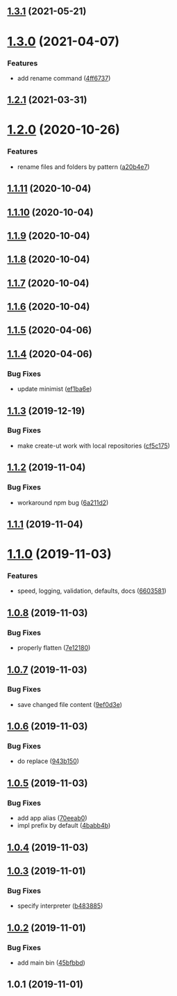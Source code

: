 ## [1.3.1](https://github.com/softwaregroup-bg/create-ut/compare/v1.3.0...v1.3.1) (2021-05-21)



# [1.3.0](https://github.com/softwaregroup-bg/create-ut/compare/v1.2.1...v1.3.0) (2021-04-07)


### Features

* add rename command ([4ff6737](https://github.com/softwaregroup-bg/create-ut/commit/4ff67374996512298a6739816f9130c37d724399))



## [1.2.1](https://github.com/softwaregroup-bg/create-ut/compare/v1.2.0...v1.2.1) (2021-03-31)



# [1.2.0](https://github.com/softwaregroup-bg/create-ut/compare/v1.1.11...v1.2.0) (2020-10-26)


### Features

* rename files and folders by pattern ([a20b4e7](https://github.com/softwaregroup-bg/create-ut/commit/a20b4e7a42f70890572767f5f6bfec0284863c88))



## [1.1.11](https://github.com/softwaregroup-bg/create-ut/compare/v1.1.10...v1.1.11) (2020-10-04)



## [1.1.10](https://github.com/softwaregroup-bg/create-ut/compare/v1.1.9...v1.1.10) (2020-10-04)



## [1.1.9](https://github.com/softwaregroup-bg/create-ut/compare/v1.1.8...v1.1.9) (2020-10-04)



## [1.1.8](https://github.com/softwaregroup-bg/create-ut/compare/v1.1.7...v1.1.8) (2020-10-04)



## [1.1.7](https://github.com/softwaregroup-bg/create-ut/compare/v1.1.6...v1.1.7) (2020-10-04)



## [1.1.6](https://github.com/softwaregroup-bg/create-ut/compare/v1.1.5...v1.1.6) (2020-10-04)



## [1.1.5](https://github.com/softwaregroup-bg/create-ut/compare/v1.1.4...v1.1.5) (2020-04-06)



## [1.1.4](https://github.com/softwaregroup-bg/create-ut/compare/v1.1.3...v1.1.4) (2020-04-06)


### Bug Fixes

* update minimist ([ef1ba6e](https://github.com/softwaregroup-bg/create-ut/commit/ef1ba6e05d3b1d531313c47501db3a17f7db0bae))



## [1.1.3](https://github.com/softwaregroup-bg/create-ut/compare/v1.1.2...v1.1.3) (2019-12-19)


### Bug Fixes

* make create-ut work with local repositories ([cf5c175](https://github.com/softwaregroup-bg/create-ut/commit/cf5c175))



## [1.1.2](https://github.com/softwaregroup-bg/create-ut/compare/v1.1.1...v1.1.2) (2019-11-04)


### Bug Fixes

* workaround npm bug ([6a211d2](https://github.com/softwaregroup-bg/create-ut/commit/6a211d2))



## [1.1.1](https://github.com/softwaregroup-bg/create-ut/compare/v1.1.0...v1.1.1) (2019-11-04)



# [1.1.0](https://github.com/softwaregroup-bg/create-ut/compare/v1.0.8...v1.1.0) (2019-11-03)


### Features

* speed, logging, validation, defaults, docs ([6603581](https://github.com/softwaregroup-bg/create-ut/commit/6603581))



## [1.0.8](https://github.com/softwaregroup-bg/create-ut/compare/v1.0.7...v1.0.8) (2019-11-03)


### Bug Fixes

* properly flatten ([7e12180](https://github.com/softwaregroup-bg/create-ut/commit/7e12180))



## [1.0.7](https://github.com/softwaregroup-bg/create-ut/compare/v1.0.6...v1.0.7) (2019-11-03)


### Bug Fixes

* save changed file content ([9ef0d3e](https://github.com/softwaregroup-bg/create-ut/commit/9ef0d3e))



## [1.0.6](https://github.com/softwaregroup-bg/create-ut/compare/v1.0.5...v1.0.6) (2019-11-03)


### Bug Fixes

* do replace ([943b150](https://github.com/softwaregroup-bg/create-ut/commit/943b150))



## [1.0.5](https://github.com/softwaregroup-bg/create-ut/compare/v1.0.4...v1.0.5) (2019-11-03)


### Bug Fixes

* add app alias ([70eeab0](https://github.com/softwaregroup-bg/create-ut/commit/70eeab0))
* impl prefix by default ([4babb4b](https://github.com/softwaregroup-bg/create-ut/commit/4babb4b))



## [1.0.4](https://github.com/softwaregroup-bg/create-ut/compare/v1.0.3...v1.0.4) (2019-11-03)



## [1.0.3](https://github.com/softwaregroup-bg/create-ut/compare/v1.0.2...v1.0.3) (2019-11-01)


### Bug Fixes

* specify interpreter ([b483885](https://github.com/softwaregroup-bg/create-ut/commit/b483885))



## [1.0.2](https://github.com/softwaregroup-bg/create-ut/compare/v1.0.1...v1.0.2) (2019-11-01)


### Bug Fixes

* add main bin ([45bfbbd](https://github.com/softwaregroup-bg/create-ut/commit/45bfbbd))



## 1.0.1 (2019-11-01)



